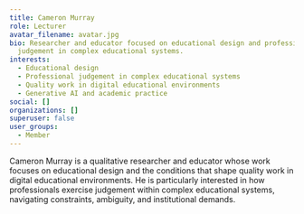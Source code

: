 ```yaml
---
title: Cameron Murray
role: Lecturer
avatar_filename: avatar.jpg
bio: Researcher and educator focused on educational design and professional
  judgement in complex educational systems.
interests:
  - Educational design
  - Professional judgement in complex educational systems
  - Quality work in digital educational environments
  - Generative AI and academic practice
social: []
organizations: []
superuser: false
user_groups:
  - Member
---
```

Cameron Murray is a qualitative researcher and educator whose work focuses on educational design and the conditions that shape quality work in digital educational environments. He is particularly interested in how professionals exercise judgement within complex educational systems, navigating constraints, ambiguity, and institutional demands.

